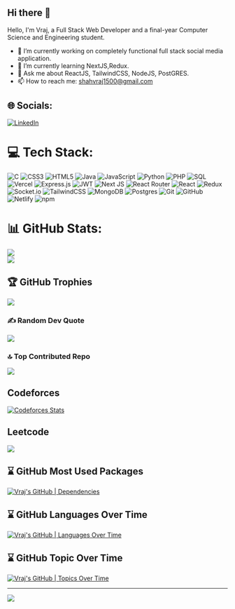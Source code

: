 ## Hi there 👋
Hello, I'm Vraj, a Full Stack Web Developer and a final-year Computer Science and Engineering student.
- 🔭 I’m currently working on completely functional full stack social media application.
- 🌱 I’m currently learning NextJS,Redux.
- 💬 Ask me about ReactJS, TailwindCSS, NodeJS, PostGRES.
- 📫 How to reach me: shahvraj1500@gmail.com


## 🌐 Socials:
[![LinkedIn](https://img.shields.io/badge/LinkedIn-%230077B5.svg?logo=linkedin&logoColor=white)](https://linkedin.com/in/shah-vraj-53634325b) 

# 💻 Tech Stack:
![C](https://img.shields.io/badge/c-%2300599C.svg?style=flat&logo=c&logoColor=white)
![CSS3](https://img.shields.io/badge/css3-%231572B6.svg?style=flat&logo=css3&logoColor=white)
![HTML5](https://img.shields.io/badge/html5-%23E34F26.svg?style=flat&logo=html5&logoColor=white)
![Java](https://img.shields.io/badge/java-%23ED8B00.svg?style=flat&logo=openjdk&logoColor=white)
![JavaScript](https://img.shields.io/badge/javascript-%23323330.svg?style=flat&logo=javascript&logoColor=%23F7DF1E)
![Python](https://img.shields.io/badge/python-3670A0?style=flat&logo=python&logoColor=ffdd54)
![PHP](https://img.shields.io/badge/php-777BB4.svg?style=flat&logo=php&logoColor=white)
![SQL](https://img.shields.io/badge/sql-4479A1.svg?style=flat&logo=sqlite&logoColor=white)
![Vercel](https://img.shields.io/badge/vercel-%23000000.svg?style=flat&logo=vercel&logoColor=white)
![Express.js](https://img.shields.io/badge/express.js-%23404d59.svg?style=flat&logo=express&logoColor=%2361DAFB)
![JWT](https://img.shields.io/badge/JWT-black?style=flat&logo=JSON%20web%20tokens)
![Next JS](https://img.shields.io/badge/Next-black?style=flat&logo=next.js&logoColor=white)
![React Router](https://img.shields.io/badge/React_Router-CA4245?style=flat&logo=react-router&logoColor=white)
![React](https://img.shields.io/badge/react-%2320232a.svg?style=flat&logo=react&logoColor=%2361DAFB)
![Redux](https://img.shields.io/badge/redux-%23593d88.svg?style=flat&logo=redux&logoColor=white)
![Socket.io](https://img.shields.io/badge/Socket.io-black?style=flat&logo=socket.io&badgeColor=010101)
![TailwindCSS](https://img.shields.io/badge/tailwindcss-%2338B2AC.svg?style=flat&logo=tailwind-css&logoColor=white)
![MongoDB](https://img.shields.io/badge/MongoDB-%234ea94b.svg?)
![Postgres](https://img.shields.io/badge/postgres-%23316192.svg?style=flat&logo=postgresql&logoColor=white)
![Git](https://img.shields.io/badge/git-%23F05033.svg?style=flat&logo=git&logoColor=white)
![GitHub](https://img.shields.io/badge/github-%23121011.svg?style=flat&logo=github&logoColor=white)
![Netlify](https://img.shields.io/badge/netlify-%2300C7B7.svg?style=flat&logo=netlify&logoColor=white)
![npm](https://img.shields.io/badge/npm-%CB3837.svg?style=flat&logo=npm&logoColor=white)



# 📊 GitHub Stats:
![](https://github-readme-streak-stats.herokuapp.com/?user=Vraj1510&theme=shadow_blue&hide_border=false)<br/>
![](https://github-readme-stats.vercel.app/api/top-langs/?username=Vraj1510&theme=shadow_blue&hide_border=false&include_all_commits=true&count_private=true&layout=compact)

## 🏆 GitHub Trophies
![](https://github-profile-trophy.vercel.app/?username=Vraj1510&theme=radical&no-frame=false&no-bg=false&margin-w=4)

### ✍️ Random Dev Quote
![](https://quotes-github-readme.vercel.app/api?type=horizontal&theme=radical)

### 🔝 Top Contributed Repo
![](https://github-contributor-stats.vercel.app/api?username=Vraj1510&limit=5&theme=dark&combine_all_yearly_contributions=true)


## Codeforces
[![Codeforces Stats](https://codeforces-readme-stats.vercel.app/api/card?username=shahvraj1500&theme=default&disable_animations=false&show_icons=true&force_username=false)](https://codeforces.com/profile/redheadphone)

## Leetcode
![](https://leetcard.jacoblin.cool/Vraj1510?ext=activity)


## ⌛ GitHub Most Used Packages 
[![Vraj's GitHub | Dependencies](https://stats.quine.sh/vraj1510/dependencies?theme=dark)](https://quine.sh?utm_source=widgets&utm_campaign=dpvasani)



## ⌛ GitHub Languages Over Time
[![Vraj's GitHub | Languages Over Time](https://stats.quine.sh/Vraj1510/languages-over-time?theme=dark)](https://quine.sh)

## ⌛ GitHub Topic Over Time
[![Vraj's GitHub | Topics Over Time](https://stats.quine.sh/Vraj1510/topics-over-time?theme=dark)](https://quine.sh)



---
[![](https://visitcount.itsvg.in/api?id=Vraj1510&icon=0&color=0)](https://visitcount.itsvg.in)

<!-- Proudly created with GPRM ( https://gprm.itsvg.in ) -->
